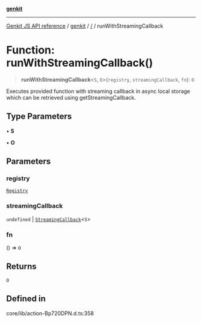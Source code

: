 [**genkit**](../README.md)

***

[Genkit JS API reference](../../README.md) / [genkit](../README.md) / [/](../README.md) / runWithStreamingCallback

# Function: runWithStreamingCallback()

> **runWithStreamingCallback**\<`S`, `O`\>(`registry`, `streamingCallback`, `fn`): `O`

Executes provided function with streaming callback in async local storage which can be retrieved
using getStreamingCallback.

## Type Parameters

• **S**

• **O**

## Parameters

### registry

[`Registry`](../registry/classes/Registry.md)

### streamingCallback

`undefined` | [`StreamingCallback`](../type-aliases/StreamingCallback.md)\<`S`\>

### fn

() => `O`

## Returns

`O`

## Defined in

core/lib/action-Bp720DPN.d.ts:358
